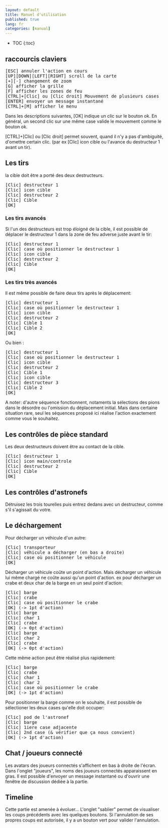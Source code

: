 ```yaml
---
layout: default
title: Manuel d'utilisation
published: true
lang: fr
categories: [manual]
---
```

* TOC
{:toc}

## raccourcis claviers
<pre>
[ESC] annuler l'action en cours
[UP][DOWN][LEFT][RIGHT] scroll de la carte
[+][-] changement de zoom
[G] afficher la grille
[F] afficher les zones de feu
[CTRL]+[Clic] ou [Clic droit] Mouvement de plusieurs cases
[ENTER] envoyer un message instantané
[CTRL]+[M] afficher le menu
</pre>

Dans les descriptions suivantes, [OK] indique un clic sur le bouton ok. En général, un second clic sur une même case valide le mouvement comme le bouton ok.

[CTRL]+[Clic] ou [Clic droit] permet souvent, quand il n'y a pas d'ambiguité, d'omettre certain clic. (par ex [Clic] icon cible ou l'avance du destructeur 1 avant un tir).

## Les tirs

la cible doit être a porté des deux destructeurs.
<pre>
[Clic] destructeur 1
[Clic] icon cible
[Clic] destructeur 2
[Clic] Cible
[OK]
</pre>

### Les tirs avancés

Si l'un des destructeurs est trop éloigné de la cible, il est possible de déplacer le destructeur 1 dans la zone de feu adverse juste avant le tir:
<pre>
[Clic] destructeur 1
[Clic] case où positionner le destructeur 1
[Clic] icon cible
[Clic] destructeur 2
[Clic] Cible
[OK]
</pre>

### Les tirs très avancés

Il est même possible de faire deux tirs après le déplacement:
<pre>
[Clic] destructeur 1
[Clic] case où positionner le destructeur 1
[Clic] icon cible
[Clic] destructeur 2
[Clic] Cible 1
[Clic] Cible 2
[OK]
</pre>
Ou bien :
<pre>
[Clic] destructeur 1
[Clic] case où positionner le destructeur 1
[Clic] icon cible
[Clic] destructeur 2
[Clic] Cible 1
[Clic] icon cible
[Clic] destructeur 3
[Clic] Cible 2
[OK]
</pre>
A noter: d'autre séquence fonctionnent, notaments la sélections des pions dans le désordre ou l'omission du déplacement initial. Mais dans certaine situation rare, seul les séquences proposé ici réalise l'action exactement comme vous le souhaitez.

## Les contrôles de pièce standard

Les deux destructeurs doivent être au contact de la cible.
<pre>
[Clic] destructeur 1
[Clic] icon main/controle
[Clic] destructeur 2
[Clic] Cible
[OK]
</pre>

## Les contrôles d'astronefs

Détruisez les trois tourelles puis entrez dedans avec un destructeur, comme s'il s'agissait du votre.

## Le déchargement

Pour décharger un véhicule d'un autre:
<pre>
[Clic] transporteur
[Clic] véhicule a décharger (en bas a droite)
[Clic] case où positionner le véhicule
[OK]
</pre>
Décharger un véhicule coûte un point d'action. Mais décharger un véhicule lui même chargé ne coûte aussi qu'un point d'action. ex pour décharger un crabe et deux char de la barge en un seul point d'action:
<pre>
[Clic] barge
[Clic] crabe
[Clic] case où positionner le crabe
[OK] (-> 1pt d'action)
[Clic] barge
[Clic] char 1
[Clic] crabe
[OK] (-> 0pt d'action)
[Clic] barge
[Clic] char 2
[Clic] crabe
[OK] (-> 0pt d'action)
</pre>
Cette même action peut être réalisé plus rapidement:
<pre>
[Clic] barge
[Clic] crabe
[Clic] char 1
[Clic] char 2
[Clic] case où positionner le crabe
[OK] (-> 1pt d'action)
</pre>

Pour positionner la barge comme on le souhaite, il est possible de sélectioner les deux cases qu'elle doit occuper:
<pre>
[Clic] pod de l'astronef
[Clic] barge
[Clic] 1iere case adjacente
[Clic] 2nd case (& vérifier que ça nous convient)
[OK] (-> 1pt d'action)
</pre>

## Chat / joueurs connecté

Les avatars des joueurs connectés s'affichent en bas à droite de l'écran. Dans l'onglet "joueurs", les noms des joueurs connectés apparaissent en gras.
Il est possible d'envoyer un message instantané ou d'ouvrir une fenêtre de discussion dédiée à la partie.

## Timeline

Cette partie est amenée à évoluer...
L'onglet "sablier" permet de visualiser les coups précédents avec les quelques boutons. Si l'annulation de ses propres coups est autorisée, il y a un bouton vert pour valider l'annulation.

